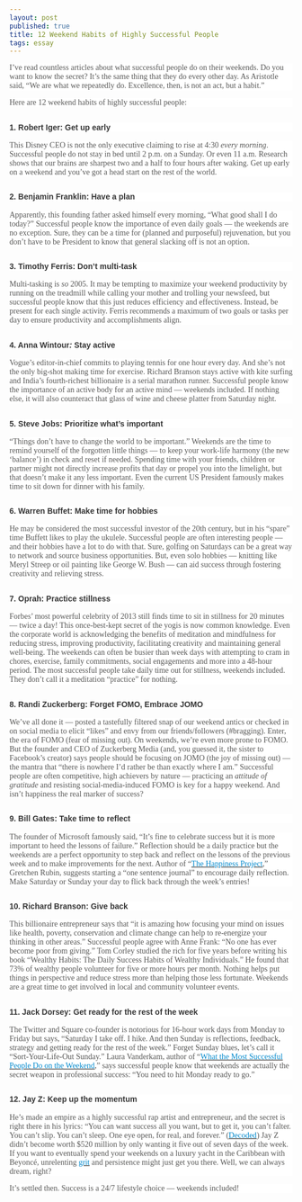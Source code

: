 ```yaml
---
layout: post
published: true
title: 12 Weekend Habits of Highly Successful People
tags: essay    
---
```

<p style="color:#555555;font-family:telexregular, 'Hiragino Sans GB', 'Microsoft YaHei', sans-serif;font-size:14px;background:white;">
	<span style="font-size:14.5pt;font-family:Georgia, serif;color:#575756;"><span style="font-size:14px;">I’ve read countless articles about what successful people do on their weekends. Do you want to know the secret? It’s the same thing that they do every other day. As Aristotle said,</span><em><span style="font-size:14px;">&nbsp;</span></em><span style="font-size:14px;">“We are what we repeatedly do. Excellence, then, is not an act, but a&nbsp;habit.”</span></span>
</p>
<p style="color:#555555;font-family:telexregular, 'Hiragino Sans GB', 'Microsoft YaHei', sans-serif;font-size:14px;background:white;">
	<span style="font-size:14px;font-family:Georgia, serif;color:#575756;">Here are 12 weekend habits of highly successful people:</span>
</p>
<h2 style="font-size:1.4em;color:#555555;font-family:telexregular, 'Hiragino Sans GB', 'Microsoft YaHei', sans-serif;background:white;">
	<span style="font-size:14px;font-family:Helvetica, sans-serif;color:#353535;">1. Robert Iger: Get up early</span>
</h2>
<p style="color:#555555;font-family:telexregular, 'Hiragino Sans GB', 'Microsoft YaHei', sans-serif;font-size:14px;background:white;">
	<span style="font-size:14.5pt;font-family:Georgia, serif;color:#575756;"><span style="font-size:14px;">This Disney CEO is not the only executive claiming to rise at 4:30</span><span class="apple-converted-space" style="font-size:14px;">&nbsp;</span><em><span style="font-size:14px;">every morning</span></em><span style="font-size:14px;">. Successful people do not stay in bed until 2 p.m. on a Sunday. Or even 11 a.m. Research shows that our brains are sharpest two and a half to four hours after waking.&nbsp;Get up early on a weekend and you’ve got a head start on the rest of the world.</span></span>
</p>
<h2 style="font-size:1.4em;color:#555555;font-family:telexregular, 'Hiragino Sans GB', 'Microsoft YaHei', sans-serif;background:white;">
	<span style="font-size:14px;font-family:Helvetica, sans-serif;color:#353535;">2. Benjamin Franklin: Have a plan</span>
</h2>
<p style="color:#555555;font-family:telexregular, 'Hiragino Sans GB', 'Microsoft YaHei', sans-serif;font-size:14px;background:white;">
	<span style="font-size:14px;font-family:Georgia, serif;color:#575756;">Apparently, this founding father asked himself every morning, “What good shall I do today?” Successful people know the importance of even daily goals — the weekends are no exception. Sure, they can be a time for (planned and purposeful) rejuvenation, but you don’t have to be President to know that&nbsp;general slacking off is not an option.</span>
</p>
<h2 style="font-size:1.4em;color:#555555;font-family:telexregular, 'Hiragino Sans GB', 'Microsoft YaHei', sans-serif;background:white;">
	<span style="font-size:14px;font-family:Helvetica, sans-serif;color:#353535;">3. Timothy Ferris: Don’t multi-task</span>
</h2>
<p style="color:#555555;font-family:telexregular, 'Hiragino Sans GB', 'Microsoft YaHei', sans-serif;font-size:14px;background:white;">
	<span style="font-size:14.5pt;font-family:Georgia, serif;color:#575756;"><span style="font-size:14px;">Multi-tasking is&nbsp;</span><em><span style="font-size:14px;">so</span></em><span class="apple-converted-space" style="font-size:14px;">&nbsp;</span><span style="font-size:14px;">2005. It may be tempting to maximize your weekend productivity by running on the treadmill while calling your mother and trolling your newsfeed, but successful people know that this just reduces efficiency and effectiveness. Instead, be present for each single activity. Ferris recommends a maximum of two goals or tasks per day to ensure productivity and accomplishments align.</span></span>
</p>
<h2 style="font-size:1.4em;color:#555555;font-family:telexregular, 'Hiragino Sans GB', 'Microsoft YaHei', sans-serif;background:white;">
	<span style="font-size:21pt;font-family:Helvetica, sans-serif;color:#353535;"><span style="font-size:14px;">4. Anna Wintour</span><em><span style="font-size:14px;">:</span></em><span class="apple-converted-space" style="font-size:14px;"><i>&nbsp;</i></span><span style="font-size:14px;">Stay active</span></span>
</h2>
<p style="color:#555555;font-family:telexregular, 'Hiragino Sans GB', 'Microsoft YaHei', sans-serif;font-size:14px;background:white;">
	<span style="font-size:14px;font-family:Georgia, serif;color:#575756;">Vogue’s editor-in-chief commits to playing tennis for one hour every day. And she’s not the only&nbsp;big-shot making time for exercise. Richard Branson stays active with kite surfing and India’s&nbsp;fourth-richest billionaire&nbsp;is a serial marathon runner. Successful people know the importance of an active body for an active mind — weekends included. If nothing else, it will also counteract that glass of wine and cheese platter from Saturday night.</span>
</p>
<h2 style="font-size:1.4em;color:#555555;font-family:telexregular, 'Hiragino Sans GB', 'Microsoft YaHei', sans-serif;background:white;">
	<span style="font-size:14px;font-family:Helvetica, sans-serif;color:#353535;">5.&nbsp;Steve Jobs: Prioritize what’s important</span>
</h2>
<p style="color:#555555;font-family:telexregular, 'Hiragino Sans GB', 'Microsoft YaHei', sans-serif;font-size:14px;background:white;">
	<span style="font-size:14px;font-family:Georgia, serif;color:#575756;">“Things don’t&nbsp;have to&nbsp;change the world to be important.” Weekends are the time to remind yourself of the forgotten little things — to keep your work-life harmony (the new ‘balance’) in check and reset if needed. Spending time with your friends, children or partner might not directly increase profits that day or propel you into the limelight, but that doesn’t make it any less important. Even the current US President famously makes time to sit down for dinner with his family.</span>
</p>
<h2 style="font-size:1.4em;color:#555555;font-family:telexregular, 'Hiragino Sans GB', 'Microsoft YaHei', sans-serif;background:white;">
	<span style="font-size:14px;font-family:Helvetica, sans-serif;color:#353535;">6. Warren Buffet: Make time for hobbies</span>
</h2>
<p style="color:#555555;font-family:telexregular, 'Hiragino Sans GB', 'Microsoft YaHei', sans-serif;font-size:14px;background:white;">
	<span style="font-size:14px;font-family:Georgia, serif;color:#575756;">He may be considered the most successful investor of the 20th century, but in his “spare” time Buffett likes to play the ukulele. Successful people are often interesting people — and their hobbies have a lot to do with that. Sure, golfing on Saturdays can be a great way to network and source business opportunities. But, even solo hobbies — knitting like Meryl Streep or oil painting like George W. Bush — can aid success through fostering creativity and relieving stress.</span>
</p>
<h2 style="font-size:1.4em;color:#555555;font-family:telexregular, 'Hiragino Sans GB', 'Microsoft YaHei', sans-serif;background:white;">
	<span style="font-size:14px;font-family:Helvetica, sans-serif;color:#353535;">7. Oprah: Practice stillness</span>
</h2>
<p style="color:#555555;font-family:telexregular, 'Hiragino Sans GB', 'Microsoft YaHei', sans-serif;font-size:14px;background:white;">
	<span style="font-size:14px;font-family:Georgia, serif;color:#575756;">Forbes’ most powerful celebrity of 2013 still finds time to sit in stillness for 20 minutes — twice a day! This once-best-kept secret of the yogis is now common knowledge. Even the corporate world is acknowledging the benefits of meditation and mindfulness for reducing stress, improving productivity, facilitating creativity and maintaining general well-being. The weekends can often be busier than week days with attempting to cram in chores, exercise, family commitments, social engagements and more into a 48-hour period. The most successful people take daily time out for stillness, weekends included. They don’t call it a meditation “practice” for nothing.</span>
</p>
<h2 style="font-size:1.4em;color:#555555;font-family:telexregular, 'Hiragino Sans GB', 'Microsoft YaHei', sans-serif;background:white;">
	<span style="font-size:14px;font-family:Helvetica, sans-serif;color:#353535;">8. Randi Zuckerberg: Forget FOMO, Embrace JOMO</span>
</h2>
<p style="color:#555555;font-family:telexregular, 'Hiragino Sans GB', 'Microsoft YaHei', sans-serif;font-size:14px;background:white;">
	<span style="font-size:14.5pt;font-family:Georgia, serif;color:#575756;"><span style="font-size:14px;">We’ve all done it — posted a tastefully&nbsp;filtered snap of our weekend antics or checked in on social media to elicit “likes” and envy from our friends/followers (#bragging). Enter, the era of FOMO (fear of missing out). On weekends, we’re even more prone to FOMO. But the&nbsp;founder and CEO of Zuckerberg Media (and, you guessed it, the sister to Facebook’s creator) says people should be focusing on JOMO (the joy of missing out) — the mantra that “there is nowhere I’d rather be than exactly where I am.” Successful people are often competitive, high achievers by nature — practicing an</span><span class="apple-converted-space" style="font-size:14px;">&nbsp;</span><em><span style="font-size:14px;">attitude of gratitude</span></em><span class="apple-converted-space" style="font-size:14px;">&nbsp;</span><span style="font-size:14px;">and resisting social-media-induced FOMO is key for a happy weekend. And isn’t happiness the real marker of success?</span></span>
</p>
<h2 style="font-size:1.4em;color:#555555;font-family:telexregular, 'Hiragino Sans GB', 'Microsoft YaHei', sans-serif;background:white;">
	<span style="font-size:14px;font-family:Helvetica, sans-serif;color:#353535;">9. Bill Gates: Take time to reflect</span>
</h2>
<p style="color:#555555;font-family:telexregular, 'Hiragino Sans GB', 'Microsoft YaHei', sans-serif;font-size:14px;background:white;">
	<span style="font-size:14.5pt;font-family:Georgia, serif;color:#575756;"><span style="font-size:14px;">The founder of Microsoft famously said, “It’s fine to celebrate success but it is more important to heed the lessons of failure.” Reflection should be a daily practice but the weekends are a perfect opportunity to step back and reflect on the lessons of the previous week and&nbsp;to make improvements for the next. Author of “</span><a href="http://www.gretchenrubin.com/" target="_blank"><span style="color:#0088CC;font-size:14px;">The Happiness Project</span></a><span style="font-size:14px;">,” Gretchen Rubin, suggests starting a “one sentence journal” to encourage daily reflection. Make Saturday or Sunday your day to flick back through the week’s entries!</span></span>
</p>
<h2 style="font-size:1.4em;color:#555555;font-family:telexregular, 'Hiragino Sans GB', 'Microsoft YaHei', sans-serif;background:white;">
	<span style="font-size:14px;font-family:Helvetica, sans-serif;color:#353535;">10. Richard Branson: Give back</span>
</h2>
<p style="color:#555555;font-family:telexregular, 'Hiragino Sans GB', 'Microsoft YaHei', sans-serif;font-size:14px;background:white;">
	<span style="font-size:14px;font-family:Georgia, serif;color:#575756;">This billionaire entrepreneur says that “it is amazing how focusing your mind on issues like health, poverty, conservation and climate change can help to re-energize your thinking in other areas.” Successful people agree with Anne Frank: “No one has ever become poor from giving.” Tom Corley studied the rich for five years before writing his book “Wealthy Habits: The Daily Success&nbsp;Habits of Wealthy Individuals.” He found that 73%&nbsp;of wealthy people volunteer for five or more hours per month. Nothing helps put things in perspective and reduce stress more than helping those less fortunate. Weekends are a great time to get involved in local and community volunteer events.</span>
</p>
<h2 style="font-size:1.4em;color:#555555;font-family:telexregular, 'Hiragino Sans GB', 'Microsoft YaHei', sans-serif;background:white;">
	<span style="font-size:14px;font-family:Helvetica, sans-serif;color:#353535;">11. Jack Dorsey: Get ready for the rest of the week</span>
</h2>
<p style="color:#555555;font-family:telexregular, 'Hiragino Sans GB', 'Microsoft YaHei', sans-serif;font-size:14px;background:white;">
	<span style="font-size:14.5pt;font-family:Georgia, serif;color:#575756;"><span style="font-size:14px;">The Twitter and Square co-founder is notorious for 16-hour work days from Monday to Friday but says, “Saturday I take off. I hike. And then Sunday is reflections, feedback, strategy and getting ready for the rest of the week.” Forget Sunday blues, let’s call it “Sort-Your-Life-Out Sunday.” Laura Vanderkam, author of “</span><a href="http://lauravanderkam.com/" target="_blank"><span style="color:#0088CC;font-size:14px;">What the Most Successful People Do on the Weekend</span></a><span style="font-size:14px;">,” says successful people know that weekends are actually the secret weapon in professional success: “You need to hit Monday ready to go.”</span></span>
</p>
<h2 style="font-size:1.4em;color:#555555;font-family:telexregular, 'Hiragino Sans GB', 'Microsoft YaHei', sans-serif;background:white;">
	<span style="font-size:14px;font-family:Helvetica, sans-serif;color:#353535;">12. Jay Z: Keep up the momentum</span>
</h2>
<p style="color:#555555;font-family:telexregular, 'Hiragino Sans GB', 'Microsoft YaHei', sans-serif;font-size:14px;background:white;">
	<span style="font-size:14.5pt;font-family:Georgia, serif;color:#575756;"><span style="font-size:14px;">He’s made an empire as a highly successful rap artist and entrepreneur, and&nbsp;the secret is right there in his&nbsp;lyrics: “You can want success all you want, but to get it, you can’t falter. You can’t slip. You can’t sleep. One eye open, for real, and forever.” (</span><a href="http://www.amazon.com/Decoded-Jay-Z/dp/0812981154" target="_blank"><span style="color:#0088CC;font-size:14px;">Decoded</span></a><span style="font-size:14px;">) Jay Z didn’t become worth $520 million by only wanting it five out of seven days of the week. If you want to eventually spend your weekends on a luxury yacht in the Caribbean with Beyoncé, unrelenting&nbsp;</span><a href="http://www.ted.com/talks/angela_lee_duckworth_the_key_to_success_grit" target="_blank"><span style="color:#0088CC;font-size:14px;">grit</span></a><span class="apple-converted-space" style="font-size:14px;">&nbsp;</span><span style="font-size:14px;">and persistence might just get you there. Well, we can always dream, right?</span></span>
</p>
<p style="color:#555555;font-family:telexregular, 'Hiragino Sans GB', 'Microsoft YaHei', sans-serif;font-size:14px;background:white;">
	<span style="font-size:14px;font-family:Georgia, serif;color:#575756;">It’s settled then. Success is a 24/7 lifestyle choice — weekends included!</span>
</p>
<p>
	<br />
</p>
<p class="MsoNormal">
	<span style="font-family:Arial;"></span> 
</p>
